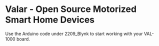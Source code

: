 # Valar - Open Source Motorized Smart Home Devices

Use the Arduino code under 2209_Blynk to start working with your VAL-1000 board.

